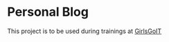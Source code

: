 # Personal Blog
This project is to be used during trainings at [GirlsGoIT](https://github.com/girlsgoit)

